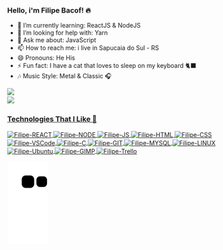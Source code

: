 ### Hello, i'm Filipe Bacof! 🔥

<!-- - 🔭 I’m currently working on QUERO PREENCHER ESSE ESPAÇO COM O NOME DA SUA EMPRESA ❤️ -->
- 🌱 I’m currently learning: ReactJS & NodeJS
- 🤔 I’m looking for help with: Yarn
- 💬 Ask me about: JavaScript
- 📫 How to reach me: i live in Sapucaia do Sul - RS
- 😄 Pronouns: He His
- ⚡ Fun fact: I have a cat that loves to sleep on my keyboard 🐈‍⬛
- 🎶 Music Style: Metal & Classic 🎧


<link rel="stylesheet" href="https://cdn.jsdelivr.net/gh/devicons/devicon@v2.15.1/devicon.min.css">

<div>
  <a href="https://github.com/Filipe-Bacof">
  <img height="180em" src="https://github-readme-stats.vercel.app/api?username=Filipe-Bacof&show_icons=true&theme=midnight-purple&include_all_commits=true&count_private=true"/> <br/>
  <img height="180em" src="https://github-readme-stats.vercel.app/api/top-langs/?username=Filipe-Bacof&layout=compact&langs_count=7&theme=midnight-purple"/>
</div>
  
  
  <div>
   
  ### Technologies That I Like 🔧
    
  <img align="center" alt="Filipe-REACT" height="30" width="40" src="https://cdn.jsdelivr.net/gh/devicons/devicon/icons/react/react-original.svg" />

  <img align="center" alt="Filipe-NODE" height="30" width="40" src="https://cdn.jsdelivr.net/gh/devicons/devicon/icons/nodejs/nodejs-original.svg" />

  <img align="center" alt="Filipe-JS" height="30" width="40" src="https://cdn.jsdelivr.net/gh/devicons/devicon/icons/javascript/javascript-original.svg" />

  <img align="center" alt="Filipe-HTML" height="30" width="40" src="https://cdn.jsdelivr.net/gh/devicons/devicon/icons/html5/html5-original.svg" />

  <img align="center" alt="Filipe-CSS" height="30" width="40" src="https://cdn.jsdelivr.net/gh/devicons/devicon/icons/css3/css3-original.svg" />

  <img align="center" alt="Filipe-VSCode" height="30" width="40" src="https://cdn.jsdelivr.net/gh/devicons/devicon/icons/vscode/vscode-original.svg" />

  <img align="center" alt="Filipe-C" height="30" width="40" src="https://cdn.jsdelivr.net/gh/devicons/devicon/icons/c/c-original.svg" />

  <img align="center" alt="Filipe-GIT" height="30" width="40" src="https://cdn.jsdelivr.net/gh/devicons/devicon/icons/git/git-original.svg" />

  <img align="center" alt="Filipe-MYSQL" height="30" width="40" src="https://cdn.jsdelivr.net/gh/devicons/devicon/icons/mysql/mysql-original.svg" />

  <img align="center" alt="Filipe-LINUX" height="30" width="40" src="https://cdn.jsdelivr.net/gh/devicons/devicon/icons/linux/linux-original.svg" />

  <img align="center" alt="Filipe-Ubuntu" height="30" width="40" src="https://cdn.jsdelivr.net/gh/devicons/devicon/icons/ubuntu/ubuntu-plain.svg" />

  <img align="center" alt="Filipe-GIMP" height="30" width="40" src="https://cdn.jsdelivr.net/gh/devicons/devicon/icons/gimp/gimp-original.svg" />

  <img align="center" alt="Filipe-Trello" height="30" width="40" src="https://cdn.jsdelivr.net/gh/devicons/devicon/icons/trello/trello-plain.svg" />

  </div>
  

  ![Snake animation](https://github.com/Filipe-Bacof/Filipe-Bacof/blob/output/github-contribution-grid-snake.svg)
  
  
  
  
  
  
